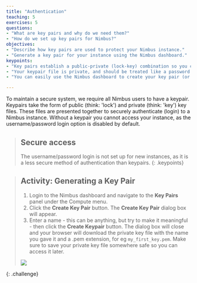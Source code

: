 ```yaml
---
title: "Authentication"
teaching: 5
exercises: 5
questions:
- "What are key pairs and why do we need them?"
- "How do we set up key pairs for Nimbus?"
objectives:
- "Describe how key pairs are used to protect your Nimbus instance."
- "Generate a key pair for your instance using the Nimbus dashboard."
keypoints:
- "Key pairs establish a public-private (lock-key) combination so you can securely access your Nimbus instance."
- "Your keypair file is private, and should be treated like a password.  Do not share it with anyone, or lose it."
- "You can easily use the Nimbus dashboard to create your key pair (or import an existing key pair)."

---
```


To maintain a secure system, we require all Nimbus users to have a keypair. Keypairs take the form of public (think: 'lock') and private (think: 'key') key files.  These files are presented together to securely authenticate (login) to a Nimbus instance. Without a keypair you cannot access your instance, as the username/password login option is disabled by default.

> ## Secure access
> The username/password login is not set up for new instances, as it is a less secure method of authentication than keypairs.
{: .keypoints}

> ## Activity: Generating a Key Pair
>  1. Login to the Nimbus dashboard and navigate to the **Key Pairs** panel under the Compute menu.  
>  2. Click the **Create Key Pair** button. The **Create Key Pair** dialog box will appear.
>  3. Enter a name - this can be anything, but try to make it meaningful - then click the **Create Keypair** button.  The dialog box will close and your browser will download the private key file with the name you gave it and a .pem extension, for eg `my_first_key.pem`. Make sure to save your private key file somewhere safe so you can access it later.
>
> <kbd><img src="{{ page.root }}/fig/Nimbus_Create_Key_Pairs.png" /></kbd>
>
{: .challenge}

